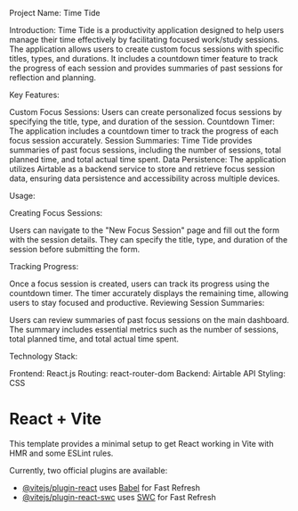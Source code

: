 Project Name: Time Tide

Introduction:
Time Tide is a productivity application designed to help users manage their time effectively by facilitating focused work/study sessions. The application allows users to create custom focus sessions with specific titles, types, and durations. It includes a countdown timer feature to track the progress of each session and provides summaries of past sessions for reflection and planning.

Key Features:

Custom Focus Sessions: Users can create personalized focus sessions by specifying the title, type, and duration of the session.
Countdown Timer: The application includes a countdown timer to track the progress of each focus session accurately.
Session Summaries: Time Tide provides summaries of past focus sessions, including the number of sessions, total planned time, and total actual time spent.
Data Persistence: The application utilizes Airtable as a backend service to store and retrieve focus session data, ensuring data persistence and accessibility across multiple devices.

Usage:

Creating Focus Sessions:

Users can navigate to the "New Focus Session" page and fill out the form with the session details.
They can specify the title, type, and duration of the session before submitting the form.

Tracking Progress:

Once a focus session is created, users can track its progress using the countdown timer.
The timer accurately displays the remaining time, allowing users to stay focused and productive.
Reviewing Session Summaries:

Users can review summaries of past focus sessions on the main dashboard.
The summary includes essential metrics such as the number of sessions, total planned time, and total actual time spent.

Technology Stack:

Frontend: React.js
Routing: react-router-dom
Backend: Airtable API
Styling: CSS


# React + Vite

This template provides a minimal setup to get React working in Vite with HMR and some ESLint rules.

Currently, two official plugins are available:

- [@vitejs/plugin-react](https://github.com/vitejs/vite-plugin-react/blob/main/packages/plugin-react/README.md) uses [Babel](https://babeljs.io/) for Fast Refresh
- [@vitejs/plugin-react-swc](https://github.com/vitejs/vite-plugin-react-swc) uses [SWC](https://swc.rs/) for Fast Refresh
